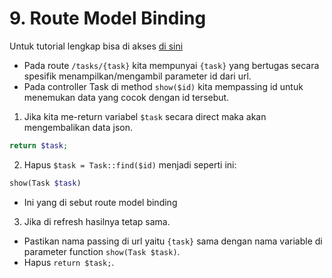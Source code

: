 # 9. Route Model Binding

Untuk tutorial lengkap bisa di akses [di sini](https://laracasts.com/series/laravel-from-scratch-2017/episodes/9)

- Pada route `/tasks/{task}` kita mempunyai `{task}` yang bertugas secara spesifik menampilkan/mengambil parameter id dari url.
- Pada controller Task di method `show($id)` kita mempassing id untuk menemukan data yang cocok dengan id tersebut.

1. Jika kita me-return variabel `$task` secara direct maka akan mengembalikan data json.

```php
return $task;
```

2. Hapus `$task = Task::find($id)` menjadi seperti ini:

```php
show(Task $task)
```

- Ini yang di sebut route model binding

3. Jika di refresh hasilnya tetap sama.
- Pastikan nama passing di url yaitu `{task}` sama dengan nama variable di parameter function `show(Task $task)`.
- Hapus `return $task;`.
